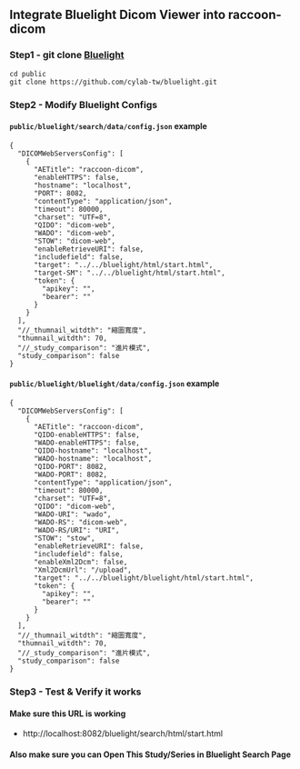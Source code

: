 ## Integrate Bluelight Dicom Viewer into raccoon-dicom
### Step1 - git clone [Bluelight](https://github.com/cylab-tw/bluelight)
```
cd public
git clone https://github.com/cylab-tw/bluelight.git
```

### Step2 - Modify Bluelight Configs
#### `public/bluelight/search/data/config.json` example
```json=
{
  "DICOMWebServersConfig": [
    {
      "AETitle": "raccoon-dicom",
      "enableHTTPS": false,
      "hostname": "localhost",
      "PORT": 8082,
      "contentType": "application/json",
      "timeout": 80000,
      "charset": "UTF=8",
      "QIDO": "dicom-web",
      "WADO": "dicom-web",
      "STOW": "dicom-web",
      "enableRetrieveURI": false,
      "includefield": false,
      "target": "../../bluelight/html/start.html",
      "target-SM": "../../bluelight/html/start.html",
      "token": {
        "apikey": "",
        "bearer": ""
      }
    }
  ],
  "//_thumnail_witdth": "縮圖寬度",
  "thumnail_witdth": 70,
  "//_study_comparison": "進片模式",
  "study_comparison": false
}
```

#### `public/bluelight/bluelight/data/config.json` example
```json=
{
  "DICOMWebServersConfig": [
    {
      "AETitle": "raccoon-dicom",
      "QIDO-enableHTTPS": false,
      "WADO-enableHTTPS": false,
      "QIDO-hostname": "localhost",
      "WADO-hostname": "localhost",
      "QIDO-PORT": 8082,
      "WADO-PORT": 8082,
      "contentType": "application/json",
      "timeout": 80000,
      "charset": "UTF=8",
      "QIDO": "dicom-web",
      "WADO-URI": "wado",
      "WADO-RS": "dicom-web",
      "WADO-RS/URI": "URI",
      "STOW": "stow",
      "enableRetrieveURI": false,
      "includefield": false,
      "enableXml2Dcm": false,
      "Xml2DcmUrl": "/upload",
      "target": "../../bluelight/bluelight/html/start.html",
      "token": {
        "apikey": "",
        "bearer": ""
      }
    }
  ],
  "//_thumnail_witdth": "縮圖寬度",
  "thumnail_witdth": 70,
  "//_study_comparison": "進片模式",
  "study_comparison": false
}
```

### Step3 - Test & Verify it works
#### Make sure this URL is working
+ http://localhost:8082/bluelight/search/html/start.html

#### Also make sure you can Open This Study/Series in Bluelight Search Page